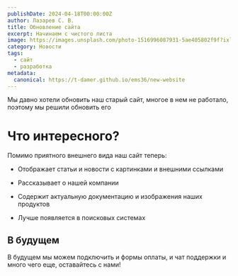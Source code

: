 ```yaml
---
publishDate: 2024-04-18T00:00:00Z
author: Лазарев С. В.
title: Обновление сайта
excerpt: Начинаем с чистого листа
image: https://images.unsplash.com/photo-1516996087931-5ae405802f9f?ixlib=rb-4.0.3&ixid=M3wxMjA3fDB8MHxwaG90by1wYWdlfHx8fGVufDB8fHx8fA%3D%3D&auto=format&fit=crop&w=2070&q=80
category: Новости
tags:
  - сайт
  - разработка
metadata:
  canonical: https://t-damer.github.io/ems36/new-website
---
```


Мы давно хотели обновить наш старый сайт, многое в нем не работало, поэтому мы решили обновить его

# Что интересного?

Помимо приятного внешнего вида наш сайт теперь:

- Отображает статьи и новости с картинками и внешними ссылками

- Рассказывает о нашей компании

- Содержит актуальную документацию и изображения наших продуктов

- Лучше появляется в поисковых системах

## В будущем

В будущем мы можем подключить и формы оплаты, и чат поддержки и много чего еще, оставайтесь с нами!
